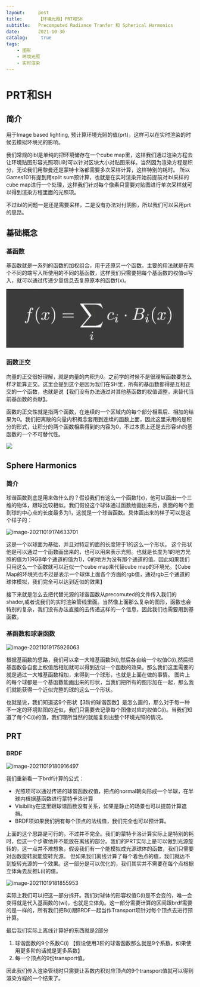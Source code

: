 ```yaml
---
layout:     post
title:      【环境光照】PRT和SH
subtitle:   Precomputed Radiance Tranfer 和 Spherical Harmonics
date:       2021-10-30
catalog: 	 true
tags:
    - 图形
    - 环境光照
    - 实时渲染
---
```



# PRT和SH

## 简介

用于Image based lighting, 预计算环境光照的值(prt)，这样可以在实时渲染的时候去模拟环境光的影响。

我们常规的ibl是单纯的把环境储存在一个cube map里，这样我们通过渲染方程去让环境贴图形容光照项Li时可以针对区块大小对贴图采样。当然因为渲染方程是积分，无论我们用黎曼还是蒙特卡洛都需要多次采样计算，这样特别的耗时。 所以Games101有提到用split sum预计算，也就是在实时渲染开始前提前对ibl采样的cube map进行一个处理，这样我们针对每个像素只需要对贴图进行单次采样就可以得到渲染方程里面的光照项。

不过ibl的问题一是还是需要采样，二是没有办法对付阴影，所以我们可以采用prt的思路。

## 基础概念

### 基函数

基函数就是一系列的函数的加权组合，用于还原另一个函数。主要的用法就是在两个不同的端写入所使用的不同的基函数，这样我们只需要把每个基函数的权值ci写入，就可以通过传递少量信息去复原原本的函数f(x)。

![基函数](img/in-post/post_sh/bases.png)

### 函数正交

向量的正交很好理解，就是向量的内积为0。之前学的时候不是很理解函数要怎么样才能算正交。这里会提到这个是因为我们在SH里，所有的基函数都得是互相正交的一个函数，也就是说【我们没有办法通过对其他基函数的权值调整，来替代当前基函数的贡献】。

函数的正交性就是指两个函数，在连续的一个区域内的每个部分相乘后、相加的结果为0。我们把离散的向量内积概念套用到连续的函数上面，因此这里采用的是积分的形式，让积分的两个函数相乘得到的内容为0，不过本质上还是去形容sh的基函数的一个不可替代性。

![](D:\study\dx12\Notes\img\image-20211018182435913.png)



[^纯干货数学推导_傅里叶级数与傅里叶变换_Part1_三角函数的正交性]: https://www.bilibili.com/video/BV1Et411R78v



## Sphere Harmonics

### 简介

球谐函数到底是用来做什么的？假设我们有这么一个函数f(x)，他可以画出一个三维的物体，跟球比较相似。我们假设这个球体通过函数绘画出来后，表面的每个面到球的中心点的长度最多为1，这就是一个球谐函数。具体画出来的样子可以是这个样子的：

![image-20211019174633701](D:\study\dx12\Notes\img\image-20211019174633701.png)

这是一个以球面为基础，并且对特定的面的长度短于1的这么一个形状。 这个形状他是可以通过一个函数画出来的，也可以用来表示光照。也就是长度为1的地方光照的值为1(RGB单个通道的值为1)，0的地方为没有那个通道的值。因此如果我们只用这么一个函数就可以近似一个cube map来代替cube map的环境光。【Cube Map的环境光也不过是表示一个球体上面各个方面的rgb值，通过rgb三个通道的球体模拟，我们完全可以达到近似的效果】

接下来就是怎么去把代替光源的球谐函数从precomuted的文件传入我们的shader,或者说我们的实时渲染管线里面。当然像上面那么复杂的图形，函数也会特别的复杂，我们没有办法直接的去传递这样的一个信息，因此我们也需要用到基函数。



### 基函数和球谐函数

![image-20211019175926063](D:\study\dx12\Notes\img\image-20211019175926063.png)

根据基函数的思路，我们可以拿一大堆基函数B(i),然后各自给一个权值C(i),然后把基函数各自套上权值后相加就可以得到近似一个函数的效果。那么我们这里需要的就是通过一大堆基函数相加，来得到一个球形，也就是上面在做的事情。 图片上的每个球都是一个基函数能画出来的形状，当我们把所有的图形加在一起，那么我们就能获得一个近似完整的球的这么一个形状。



也就是说，我们知道这9个形状【3阶的球谐函数】是怎么画的，那么对于每一种不一定的环境贴图的近似，我们只需要去记录每个图像对应的权值C(i)。当我们知道了每个C(i)的值，我们理所当然的就能复刻出整个环境光照的情况。

## PRT

### BRDF

![image-20211019180916497](D:\study\dx12\Notes\img\image-20211019180916497.png)

我们重新看一下brdf计算的公式：

- 光照项可以通过传递的球谐函数权值，把点的normal朝向形成一个半球，在半球内根据基函数进行蒙特卡洛计算
- Visibility在这里跟球谐函数没有关系，如果是静止的场景也可以提前计算遮挡。
- BRDF项如果我们拥有每个顶点的法线值，我们完全也可以预计算。 

上面的这个思路是可行的，不过并不完全。我们的蒙特卡洛计算实际上是特别的耗时，但这一个步骤他并不能放在离线的部分。我们的PRT实际上是可以做到光源旋转的，这一点并不难想象，假设我们有一个能模拟成光源球体的函数，我们只需要对函数旋转就能旋转光源。 但如果我们离线计算了每个着色点的值，我们就达不到旋转光源的一个效果。这一部分是可以优化的，我们其实并不需要在每个点根据立体角去反推L(i)的值。



![image-20211019181855953](D:\study\dx12\Notes\img\image-20211019181855953.png)

实际上我们可以把这一部分拆开。我们对球体的形容权值C(i)是不会变的，唯一会变得就是代入基函数的(wi)，也就是立体角。这一部分需要计算的区间跟brdf需要的是一样的，所有我们把B(i)跟BRDF一起当作Transport项针对每个顶点去进行预计算。

最后我们实际上离线计算好的东西就是2部分

1. 球谐函数的9个系数C(i) 【假设使用3阶的球谐函数那么就是9个系数，如果使用更多阶的话就是更多系数】
2. 每一个顶点的9份transport值。 



因此我们传入渲染管线时只需要让系数内积对应顶点的9个transport值就可以得到渲染方程的一个结果了。

